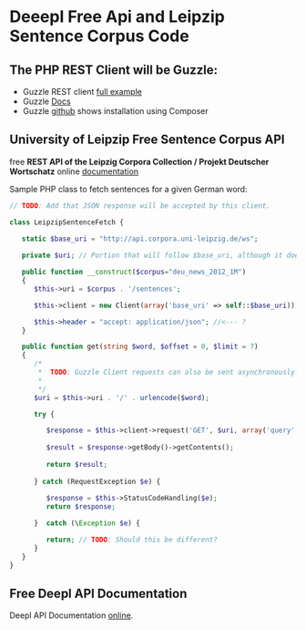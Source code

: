 # Deeepl Free Api and Leipzip Sentence Corpus Code

## The PHP REST Client will be Guzzle:

- Guzzle REST client [full example](https://medium.com/hackernoon/creating-rest-api-in-php-using-guzzle-d6a890499b02)
- Guzzle [Docs](https://docs.guzzlephp.org/en/stable/index.html)
- Guzzle [github](https://github.com/guzzle/guzzle) shows installation using Composer

## University of Leipzip Free Sentence Corpus API

free **REST API of the Leipzig Corpora Collection / Projekt Deutscher Wortschatz** online [documentation](http://api.corpora.uni-leipzig.de/ws/swagger-ui.html)
 
Sample PHP class to fetch sentences for a given German word:

```php
// TODO: Add that JSON response will be accepted by this client.

class LeipzipSentenceFetch {
    
   static $base_uri = "http://api.corpora.uni-leipzig.de/ws";

   private $uri; // Portion that will follow $base_uri, although it does not need to be catenated to it.

   public function __construct($corpus="deu_news_2012_1M") 
   {
      $this->uri = $corpus . '/sentences'; 	   

      $this->client = new Client(array('base_uri' => self::$base_uri));

      $this->header = "accept: application/json"; //<--- ?
   }

   public function get(string $word, $offset = 0, $limit = 7)
   {
      /*
       *  TODO: Guzzle Client requests can also be sent asynchronously. This can be done, too, using 'promise' objects like C++.
       *
       */  
      $uri = $this->uri . '/' . urlencode($word);

      try {

         $response = $this->client->request('GET', $uri, array('query' => array('offset' => $offset, 'limit' => $limit)) );
      
         $result = $response->getBody()->getContents();
         
         return $result;
      
      } catch (RequestException $e) {
      
         $response = $this->StatusCodeHandling($e);
         return $response;

      }  catch (\Exception $e) { 

         return; // TODO: Should this be different?
      }
   }
}
```
## Free Deepl API Documentation

Deepl API Documentation [online](https://www.deepl.com/docs-api).

